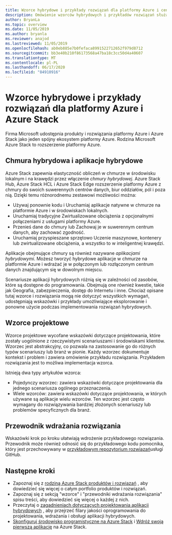 ```yaml
---
title: Wzorce hybrydowe i przykłady rozwiązań dla platformy Azure i centrum Azure Stack
description: Omówienie wzorców hybrydowych i przykładów rozwiązań służących do uczenia się i tworzenia rozwiązań hybrydowych na platformie Azure i Azure Stack centrum.
author: BryanLa
ms.topic: overview
ms.date: 11/05/2019
ms.author: bryanla
ms.reviewer: anajod
ms.lastreviewed: 11/05/2019
ms.openlocfilehash: ab0eb885e7b0fefaca8991522712652f979d8712
ms.sourcegitcommit: bb3e40b210f86173568a47ba18c3cc50d4a40607
ms.translationtype: MT
ms.contentlocale: pl-PL
ms.lasthandoff: 06/17/2020
ms.locfileid: "84910916"
---
```

# <a name="hybrid-patterns-and-solution-examples-for-azure-and-azure-stack"></a>Wzorce hybrydowe i przykłady rozwiązań dla platformy Azure i Azure Stack

Firma Microsoft udostępnia produkty i rozwiązania platformy Azure i Azure Stack jako jeden spójny ekosystem platformy Azure. Rodzina Microsoft Azure Stack to rozszerzenie platformy Azure.

## <a name="the-hybrid-cloud-and-hybrid-apps"></a>Chmura hybrydowa i aplikacje hybrydowe

Azure Stack zapewnia elastyczność obliczeń w chmurze w środowisku lokalnym i na krawędzi przez włączenie *chmury hybrydowej*. Azure Stack Hub, Azure Stack HCL i Azure Stack Edge rozszerzenie platformy Azure z chmury do swoich suwerennych centrów danych, biur oddziałów, pól i poza nią. Dzięki temu różnorodnemu zestawowi możliwości można:

- Używaj ponownie kodu i Uruchamiaj aplikacje natywne w chmurze na platformie Azure i w środowiskach lokalnych.
- Uruchamiaj tradycyjne Zwirtualizowane obciążenia z opcjonalnymi połączeniami z usługami platformy Azure.
- Przenieś dane do chmury lub Zachowaj je w suwerennym centrum danych, aby zachować zgodność.
- Uruchamiaj przyspieszane sprzętowo Uczenie maszynowe, kontenery lub zwirtualizowane obciążenia, a wszystko to w inteligentnej krawędzi.

Aplikacje obejmujące chmury są również nazywane *aplikacjami hybrydowymi*. Możesz tworzyć hybrydowe aplikacje w chmurze na platformie Azure i wdrażać je w połączonym lub rozłączonym centrum danych znajdującym się w dowolnym miejscu.

Scenariusze aplikacji hybrydowych różnią się w zależności od zasobów, które są dostępne do programowania. Obejmują one również kwestie, takie jak Geografia, zabezpieczenia, dostęp do Internetu i inne. Chociaż opisane tutaj wzorce i rozwiązania mogą nie dotyczyć wszystkich wymagań, udostępniają wskazówki i przykłady umożliwiające eksplorowanie i ponowne użycie podczas implementowania rozwiązań hybrydowych.

## <a name="design-patterns"></a>Wzorce projektowe

Wzorce projektowe wycofane wskazówki dotyczące projektowania, które zostały uogólnione z rzeczywistymi scenariuszami i środowiskami klientów. Wzorzec jest abstrakcyjny, co pozwala na zastosowanie go do różnych typów scenariuszy lub branż w pionie. Każdy wzorzec dokumentuje kontekst i problem i zawiera omówienie przykładu rozwiązania. Przykładem rozwiązania jest to możliwa implementacja wzorca.

Istnieją dwa typy artykułów wzorca:

- Pojedynczy wzorzec: zawiera wskazówki dotyczące projektowania dla jednego scenariusza ogólnego przeznaczenia.
- Wiele wzorców: zawiera wskazówki dotyczące projektowania, w których używane są aplikacje wielu wzorców. Ten wzorzec jest często wymagany do rozwiązywania bardziej złożonych scenariuszy lub problemów specyficznych dla branż.

## <a name="solution-deployment-guides"></a>Przewodnik wdrażania rozwiązania

Wskazówki krok po kroku ułatwiają wdrożenie przykładowego rozwiązania. Przewodnik może również odnosić się do przykładowego kodu pomocnika, który jest przechowywany w [przykładowym repozytorium rozwiązań](https://github.com/Azure-Samples/azure-intelligent-edge-patterns)usługi GitHub.

## <a name="next-steps"></a>Następne kroki

- Zapoznaj się z [rodziną Azure Stack produktów i rozwiązań](/azure-stack) , aby dowiedzieć się więcej o całym portfolio produktów i rozwiązań.
- Zapoznaj się z sekcją "wzorce" i "przewodniki wdrażania rozwiązania" spisu treści, aby dowiedzieć się więcej o każdej z nich.
- Przeczytaj o [zagadnieniach dotyczących projektowania aplikacji hybrydowych](overview-app-design-considerations.md) , aby przejrzeć filary jakości oprogramowania do projektowania, wdrażania i obsługi aplikacji hybrydowych.
- [Skonfiguruj środowisko programistyczne na Azure Stack](/azure-stack/user/azure-stack-dev-start.md) i [Wdróż swoją pierwszą aplikację](/azure-stack/user/azure-stack-dev-start-deploy-app.md) na Azure Stack.
